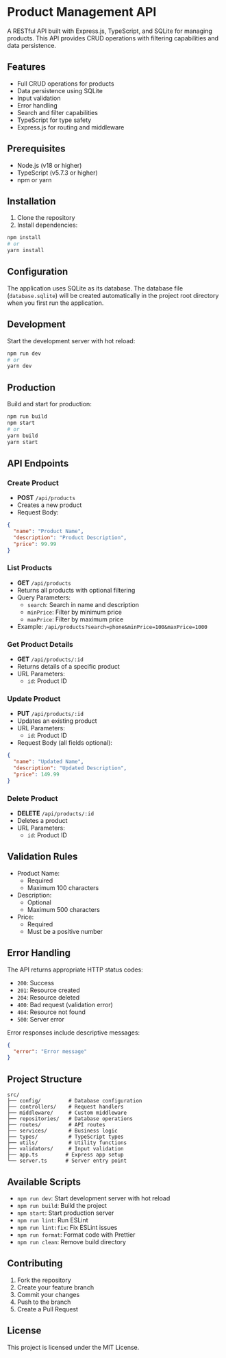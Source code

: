 # Product Management API

A RESTful API built with Express.js, TypeScript, and SQLite for managing products. This API provides CRUD operations with filtering capabilities and data persistence.

## Features

- Full CRUD operations for products
- Data persistence using SQLite
- Input validation
- Error handling
- Search and filter capabilities
- TypeScript for type safety
- Express.js for routing and middleware

## Prerequisites

- Node.js (v18 or higher)
- TypeScript (v5.7.3 or higher)
- npm or yarn

## Installation

1. Clone the repository
2. Install dependencies:
```bash
npm install
# or
yarn install
```

## Configuration

The application uses SQLite as its database. The database file (`database.sqlite`) will be created automatically in the project root directory when you first run the application.

## Development

Start the development server with hot reload:
```bash
npm run dev
# or
yarn dev
```

## Production

Build and start for production:
```bash
npm run build
npm start
# or
yarn build
yarn start
```

## API Endpoints

### Create Product
- **POST** `/api/products`
- Creates a new product
- Request Body:
```json
{
  "name": "Product Name",
  "description": "Product Description",
  "price": 99.99
}
```

### List Products
- **GET** `/api/products`
- Returns all products with optional filtering
- Query Parameters:
  - `search`: Search in name and description
  - `minPrice`: Filter by minimum price
  - `maxPrice`: Filter by maximum price
- Example: `/api/products?search=phone&minPrice=100&maxPrice=1000`

### Get Product Details
- **GET** `/api/products/:id`
- Returns details of a specific product
- URL Parameters:
  - `id`: Product ID

### Update Product
- **PUT** `/api/products/:id`
- Updates an existing product
- URL Parameters:
  - `id`: Product ID
- Request Body (all fields optional):
```json
{
  "name": "Updated Name",
  "description": "Updated Description",
  "price": 149.99
}
```

### Delete Product
- **DELETE** `/api/products/:id`
- Deletes a product
- URL Parameters:
  - `id`: Product ID

## Validation Rules

- Product Name:
  - Required
  - Maximum 100 characters
- Description:
  - Optional
  - Maximum 500 characters
- Price:
  - Required
  - Must be a positive number

## Error Handling

The API returns appropriate HTTP status codes:
- `200`: Success
- `201`: Resource created
- `204`: Resource deleted
- `400`: Bad request (validation error)
- `404`: Resource not found
- `500`: Server error

Error responses include descriptive messages:
```json
{
  "error": "Error message"
}
```

## Project Structure

```
src/
├── config/         # Database configuration
├── controllers/    # Request handlers
├── middleware/     # Custom middleware
├── repositories/   # Database operations
├── routes/         # API routes
├── services/       # Business logic
├── types/          # TypeScript types
├── utils/          # Utility functions
├── validators/     # Input validation
├── app.ts         # Express app setup
└── server.ts      # Server entry point
```

## Available Scripts

- `npm run dev`: Start development server with hot reload
- `npm run build`: Build the project
- `npm start`: Start production server
- `npm run lint`: Run ESLint
- `npm run lint:fix`: Fix ESLint issues
- `npm run format`: Format code with Prettier
- `npm run clean`: Remove build directory

## Contributing

1. Fork the repository
2. Create your feature branch
3. Commit your changes
4. Push to the branch
5. Create a Pull Request

## License

This project is licensed under the MIT License.
